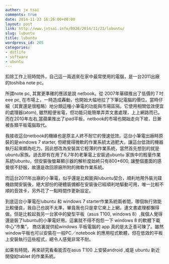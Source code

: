 ```yaml
---
author: jx tsai
comments: true
date: 2014-11-23 16:26:00+00:00
layout: post
link: http://www.jxtsai.info/0928/2014/11/23/lubuntu/
slug: lubuntu
title: lubuntu
wordpress_id: 205
categories:
- dotlife
- software
- ubuntu
---
```


扣除工作上班時間外，自己這一兩週來在家中最常使用的電腦，是一台2011出廠的toshiba note pc。  
  
所謂note pc, 其實更準確的應該是說 netbook。從 2007年華碩推出了低價的７吋eee pc, 在市場上，一時造成轟動，也開始大幅地拉了下筆記電腦的價位。當時仔細（其實還是很粗略）地分類這種小筆電的功能與市場區隔，它使用相關低效便宜的處理器(atom), 雖然輕便省電，但功能只能簡單弄弄文書處理，上上網路而已。而在2010年左右,當蘋果推出了ipad平板，netbook的市場也開始走向下坡，日漸被各類平板電腦取代。  
  
我接收這台netbook的機緣也是原主人終不耐它的慢速低效。這台小筆電出廠時原裝的是windows 7 starter, 但總覺得微軟的作業系統太過肥大，讓這台低效的機器執行起來頗為吃力。因此想改為安裝其它輕薄的作業系統，當然首先想到的就是ubuntu家族。過去即有在用了6,7年的老筆電上安裝過ubuntu 家族中的輕量作業系統lubuntu，但安裝後螢幕顯示器的解析度始終只有800*600, 讓整個畫面的感覺很不舒服，故還是改回原廠所附的微軟作業系統。  
  
而這台2011年出廠的小筆電，似乎還是比較能與lubuntu契合，順利地用外裝光碟機啟開安裝後，絕大部份的硬體裝備都在安裝後已經順利地驅動可用，唯一比較不順的音效卡，另外花了一點時間作更新設定。  
  
到底這台小筆電在lubuntu 和 windows 7 starter作業系統兩者間，哪個執行效能比較優良，我自己也說不太準，畢竟我也只是拿它來上上網，連文書處理都懶得做。但是比較起我另一台家中的變型平板（asus T100, windows 8）,我個人覺得還是裝了lubuntu的小筆電好用。這裏就不得不抱怨一下 windows 8 的軟體下載中心“市集”， 商店裏提供給windows 平板電腦的 app 真的是太乏善可陳了。雖然window平板也可以安裝在一般PC／notebook 的應用程式軟體，但在低效的平板上安裝執行這些程式，總令人感覺非常不耐。  
  
如果有時間，再來研究看看能否在asus T100 上安裝android ,或是 ubuntu 新近開發給tablet 的作業系統。  
  
  
  
  
  

